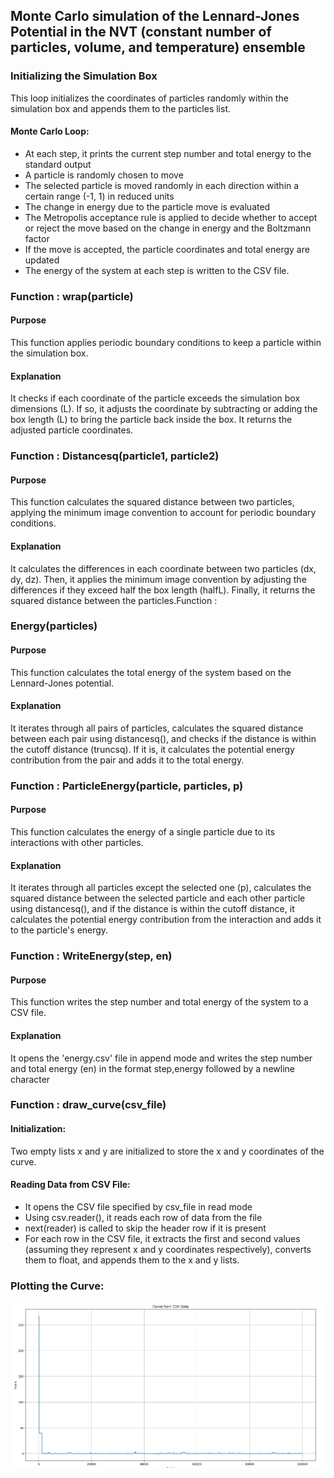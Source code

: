 ## Monte Carlo simulation of the Lennard-Jones Potential in the NVT (constant number of particles, volume, and temperature) ensemble

### Initializing the Simulation Box
This loop initializes the coordinates of particles randomly within the simulation box and appends
them to the particles list.

#### Monte Carlo Loop:
- At each step, it prints the current step number and total energy to the standard output
- A particle is randomly chosen to move
- The selected particle is moved randomly in each direction within a certain range (-1, 1) in
  reduced units
- The change in energy due to the particle move is evaluated
- The Metropolis acceptance rule is applied to decide whether to accept or reject the move
  based on the change in energy and the Boltzmann factor
- If the move is accepted, the particle coordinates and total energy are updated
- The energy of the system at each step is written to the CSV file.

### Function : wrap(particle)
#### Purpose

This function applies periodic boundary conditions to keep a particle within the
simulation box.


#### Explanation

It checks if each coordinate of the particle exceeds the simulation box dimensions
(L). If so, it adjusts the coordinate by subtracting or adding the box length (L) to bring
the particle back inside the box. It returns the adjusted particle coordinates.


### Function : Distancesq(particle1, particle2)
#### Purpose

This function calculates the squared distance between two particles, applying the
minimum image convention to account for periodic boundary conditions.



#### Explanation

It calculates the differences in each coordinate between two particles (dx, dy, dz).
Then, it applies the minimum image convention by adjusting the differences if they exceed
half the box length (halfL). Finally, it returns the squared distance between the particles.Function : 

### Energy(particles)
#### Purpose 

This function calculates the total energy of the system based on the Lennard-Jones potential.


#### Explanation 

It iterates through all pairs of particles, calculates the squared distance between each pair
using distancesq(), and checks if the distance is within the cutoff distance (truncsq). If it is, it
calculates the potential energy contribution from the pair and adds it to the total energy.

### Function : ParticleEnergy(particle, particles, p)
#### Purpose 

This function calculates the energy of a single particle due to its interactions with other particles.


#### Explanation

It iterates through all particles except the selected one (p), calculates the squared distance
between the selected particle and each other particle using distancesq(), and if the distance is within
the cutoff distance, it calculates the potential energy contribution from the interaction and adds it to
the particle's energy.

### Function : WriteEnergy(step, en)
#### Purpose

This function writes the step number and total energy of the system to a CSV file.


#### Explanation

It opens the 'energy.csv' file in append mode and writes the step number and total
energy (en) in the format step,energy followed by a newline character


### Function : draw_curve(csv_file)

#### Initialization:
Two empty lists x and y are initialized to store the x and y coordinates of the curve.

#### Reading Data from CSV File:
- It opens the CSV file specified by csv_file in read mode
- Using csv.reader(), it reads each row of data from the file
- next(reader) is called to skip the header row if it is present
- For each row in the CSV file, it extracts the first and second values (assuming they
represent x and y coordinates respectively), converts them to float, and appends them to
the x and y lists.

### Plotting the Curve:
<img src="./assets/Screenshot from 2024-04-06 00-22-52.png"></img> 
